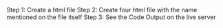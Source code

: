 Step 1: Create a html file 
Step 2: Create four html file with the name mentioned on the file itself 
Step 3: See the Code Output on the live server

